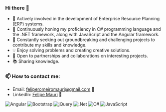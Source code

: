 ### Hi there 👋

- 🔭 Actively involved in the development of Enterprise Resource Planning (ERP) systems.
- 🌱 Continuously honing my proficiency in C# programming language and the .NET framework, along with JavaScript and the Angular framework.
- 👯 Constantly seeking out groundbreaking and challenging projects to contribute my skills and knowledge.
- 💡 Enjoy solving problems and creating creative solutions.
- 🤝 Open to partnerships and collaborations on interesting projects.
- 📚 Sharing knowledge.

### 📫 How to contact me:
- Email: feliperomeiromauri@gmail.com 📧
- LinkedIn: [Felipe Mauri](https://www.linkedin.com/in/felipe-romeiro-mauri-2b7023242/) 💼

![Angular](https://img.shields.io/badge/angular-%23DD0031.svg?style=for-the-badge&logo=angular&logoColor=white)
![Bootstrap](https://img.shields.io/badge/bootstrap-%238511FA.svg?style=for-the-badge&logo=bootstrap&logoColor=white)
![jQuery](https://img.shields.io/badge/jquery-%230769AD.svg?style=for-the-badge&logo=jquery&logoColor=white)
![.Net](https://img.shields.io/badge/.NET-5C2D91?style=for-the-badge&logo=.net&logoColor=white)
![C#](https://img.shields.io/badge/c%23-%23239120.svg?style=for-the-badge&logo=c-sharp&logoColor=white)
![JavaScript](https://img.shields.io/badge/javascript-%23323330.svg?style=for-the-badge&logo=javascript&logoColor=%23F7DF1E)
